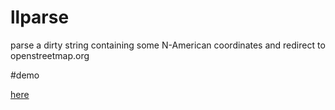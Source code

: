 llparse
=======

parse a dirty string containing some N-American coordinates and redirect to openstreetmap.org

#demo

[here](http://maproulette.org/ll/)

